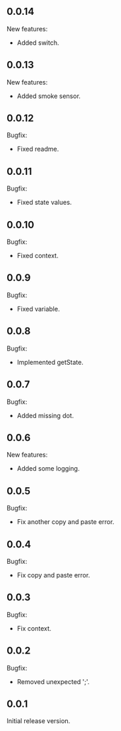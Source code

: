 ## 0.0.14

New features:

  - Added switch.

## 0.0.13

New features:

  - Added smoke sensor.

## 0.0.12

Bugfix:

  - Fixed readme.

## 0.0.11

Bugfix:

  - Fixed state values.

## 0.0.10

Bugfix:

  - Fixed context.

## 0.0.9

Bugfix:

  - Fixed variable.

## 0.0.8

Bugfix:

  - Implemented getState.

## 0.0.7

Bugfix:

  - Added missing dot.
  
## 0.0.6

New features:

  - Added some logging.

## 0.0.5

Bugfix:

  - Fix another copy and paste error.
  
## 0.0.4

Bugfix:

  - Fix copy and paste error.
  
## 0.0.3

Bugfix:

  - Fix context.
  
## 0.0.2

Bugfix:

  - Removed unexpected ';'.
  
## 0.0.1

Initial release version.